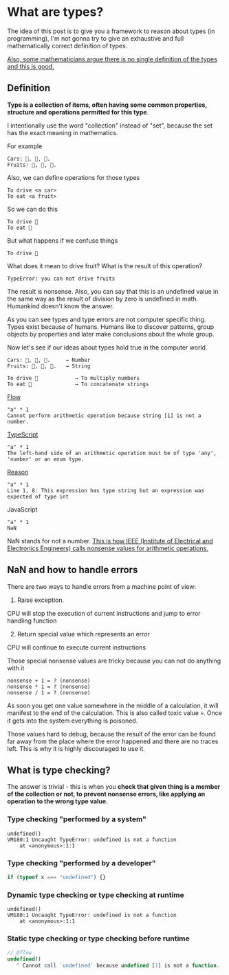 # What are types?

The idea of this post is to give you a framework to reason about types (in programming), I'm not gonna try to give an exhaustive and full mathematically correct definition of types.

[Also, some mathematicians argue there is no single definition of the types and this is good.](http://tomasp.net/academic/papers/against-types/)

## Definition
**Type is a collection of items, often having some common properties, structure and operations permitted for this type**.

I intentionally use the word "collection" instead of "set", because the set has the exact meaning in mathematics.

For example

```
Cars: 🚙, 🚌, 🚜.
Fruits: 🍋, 🍐, 🍓.
```

Also, we can define operations for those types

```
To drive <a car>
To eat <a fruit>
```

So we can do this

```
To drive 🚙
To eat 🍋
```

But what happens if we confuse things

```
To drive 🍋
```

What does it mean to drive fruit? What is the result of this operation?

```
TypeError: you can not drive fruits
```

The result is nonsense. Also, you can say that this is an undefined value in the same way as the result of division by zero is undefined in math. Humankind doesn't know the answer.

As you can see types and type errors are not computer specific thing. Types exist because of humans. Humans like to discover patterns, group objects by properties and later make conclusions about the whole group.

Now let's see if our ideas about types hold true in the computer world.

```
Cars: 🚙, 🚌, 🚜.     → Number
Fruits: 🍋, 🍐, 🍓.   → String

To drive 🚙            → To multiply numbers
To eat 🍋              → To concatenate strings
```

[Flow](https://flow.org/try/#0EQQ2AICpwRiA)

```
"a" * 1
Cannot perform arithmetic operation because string [1] is not a number.
```

[TypeScript](http://www.typescriptlang.org/play/#src=%22a%22%20*%201)

```
"a" * 1
The left-hand side of an arithmetic operation must be of type 'any', 'number' or an enum type.
````

[Reason](https://reasonml.github.io/en/try.html?reason=EQQ2AICpwRiA)

````
"a" * 1
Line 1, 8: This expression has type string but an expression was expected of type int
````

JavaScript

```
"a" * 1
NaN
```

NaN stands for not a number. [This is how IEEE (Institute of Electrical and Electronics Engineers) calls nonsense values for arithmetic operations.](https://stackoverflow.com/questions/14682005/why-does-division-by-zero-in-ieee754-standard-results-in-infinite-value)

## NaN and how to handle errors
There are two ways to handle errors from a machine point of view:

1. Raise exception.

CPU will stop the execution of current instructions and jump to error handling function

2. Return special value which represents an error

CPU will continue to execute current instructions

Those special nonsense values are tricky because you can not do anything with it

```
nonsense + 1 = ? (nonsense)
nonsense * 1 = ? (nonsense)
nonsense / 1 = ? (nonsense)
```

As soon you get one value somewhere in the middle of a calculation, it will manifest to the end of the calculation. This is also called toxic value 💀. Once it gets into the system everything is poisoned.

Those values hard to debug, because the result of the error can be found far away from the place where the error happened and there are no traces left. This is why it is highly discouraged to use it.

## What is type checking?
The answer is trivial - this is when you **check that given thing is a member of the collection or not, to prevent nonsense errors, like applying an operation to the wrong type value.**

### Type checking "performed by a system"
```
undefined()
VM180:1 Uncaught TypeError: undefined is not a function
    at <anonymous>:1:1
```

### Type checking "performed by a developer"
```js
if (typeof x === "undefined") {}
```

### Dynamic type checking or type checking at runtime
```
undefined()
VM180:1 Uncaught TypeError: undefined is not a function
    at <anonymous>:1:1
```

### Static type checking or type checking before runtime
```ts
// @flow
undefined()
   ^ Cannot call `undefined` because undefined [1] is not a function.
```
